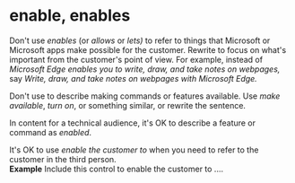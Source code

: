 # enable, enables

Don't use *enables* (or *allows* or *lets)* to
refer to things that Microsoft or Microsoft apps make possible for
the customer. Rewrite to focus on what's important from the customer's
point of view. For example, instead of *Microsoft Edge enables you to write, draw, and take notes on webpages,* say *Write, draw, and take notes on webpages with Microsoft Edge.*

Don't use to describe making commands or features available. Use *make available*, *turn on*, or something similar, or rewrite the sentence.

In content for a technical audience, it's OK to describe a feature or command as *enabled*. 

It's OK to use *enable the customer to* when you need to refer to the customer in the third person.</br>**Example** Include this control to enable the customer to ....
